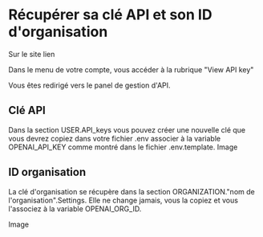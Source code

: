 # Récupérer sa clé API et son ID d'organisation

Sur le site lien

Dans le menu de votre compte, vous accéder à la rubrique "View API key"

Vous êtes redirigé vers le panel de gestion d'API.

## Clé API
Dans la section USER.API_keys vous pouvez créer une nouvelle clé que vous devrez copiez dans votre fichier .env associer à la variable OPENAI_API_KEY comme montré dans le fichier .env.template.
Image

## ID organisation
La clé d'organisation se récupère dans la section ORGANIZATION."nom de l'organisation".Settings.
Elle ne change jamais, vous la copiez et vous l'associez à la variable OPENAI_ORG_ID.

Image
